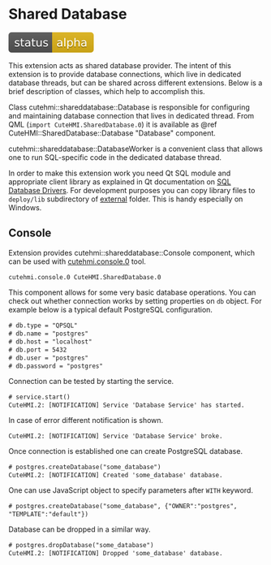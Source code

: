 # Shared Database

![Development status](doc/status-alpha.svg)

This extension acts as shared database provider. The intent of this extension is to provide database connections, which live in
dedicated database threads, but can be shared across different extensions. Below is a brief description of classes, which help to
accomplish this.

Class cutehmi::shareddatabase::Database is responsible for configuring and maintaining database connection that lives in dedicated
thread. From QML (`import CuteHMI.SharedDatabase.0`) it is available as @ref CuteHMI::SharedDatabase::Database "Database" component.

cutehmi::shareddatabase::DatabaseWorker is a convenient class that allows one to run SQL-specific code in the dedicated database
thread.

In order to make this extension work you need Qt SQL module and appropriate client library as explained in Qt documentation on
[SQL Database Drivers](https://doc.qt.io/qt-5/sql-driver.html). For development purposes you can copy library files to `deploy/lib`
subdirectory of [external](../../../external/) folder. This is handy especially on Windows.

## Console

Extension provides cutehmi::shareddatabase::Console component, which can be used with
[cutehmi.console.0](../../../tools/cutehmi.console.0/) tool.
```
cutehmi.console.0 CuteHMI.SharedDatabase.0
```

This component allows for some very basic database operations. You can check out whether connection works by setting properties on
`db` object. For example below is a typical default PostgreSQL configuration.
```
# db.type = "QPSQL"
# db.name = "postgres"
# db.host = "localhost"
# db.port = 5432
# db.user = "postgres"
# db.password = "postgres"
```

Connection can be tested by starting the service.
```
# service.start()
CuteHMI.2: [NOTIFICATION] Service 'Database Service' has started.
```

In case of error different notification is shown.
```
CuteHMI.2: [NOTIFICATION] Service 'Database Service' broke.
```

Once connection is established one can create PostgreSQL database.
```
# postgres.createDatabase("some_database")
CuteHMI.2: [NOTIFICATION] Created 'some_database' database.
```

One can use JavaScript object to specify parameters after `WITH` keyword.
```
# postgres.createDatabase("some_database", {"OWNER":"postgres", "TEMPLATE":"default"})
```

Database can be dropped in a similar way.
```
# postgres.dropDatabase("some_database")
CuteHMI.2: [NOTIFICATION] Dropped 'some_database' database.
```
